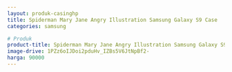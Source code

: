 ```yaml
---
layout: produk-casinghp
title: Spiderman Mary Jane Angry Illustration Samsung Galaxy S9 Case
categories: samsung

# Produk
product-title: Spiderman Mary Jane Angry Illustration Samsung Galaxy S9 Case
image-drive: 1PZz6oIJDoi2pduHv_IZBs5V6JtNpBf2-
harga: 90000
---
```

